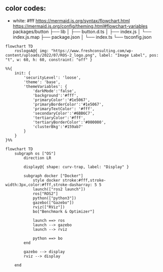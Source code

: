 ## color codes:
- white: #fff
https://mermaid.js.org/syntax/flowchart.html
https://mermaid.js.org/config/theming.html#flowchart-variables
packages/button
├── lib
│   ├── button.d.ts
│   ├── index.js
│   └── index.js.map
├── package.json
│   └── index.ts
└── tsconfig.json

```mermaid
flowchart TD
    roslogoA@{ img: "https://www.freshconsulting.com/wp-content/uploads/2022/07/ROS-2_logo.png", label: "Image Label", pos: "t", w: 60, h: 60, constraint: "off" }
```

```mermaid
%%{
    init: {
        'securityLevel': 'loose',
        'theme': 'base',
        'themeVariables': {
            'darkMode':'false',
            'background':'#fff',
            'primaryColor':'#1e5067',
            'primaryBorderColor':'#1e5067',
            'primaryTextColor': '#fff',
            'secondaryColor':'#6BB6C7',
            'tertiaryColor':'#fff',
            'tertiaryBorderColor':'#000000',
            'clusterBkg':'#159ab7'
        }
    }
}%%

flowchart TD
    subgraph os ["OS"]
        direction LR

        display@{ shape: curv-trap, label: "Display" }

        subgraph docker ["Docker"]
            style docker stroke:#fff,stroke-width:3px,color:#fff,stroke-dasharray: 5 5
            launch(["ros2 launch"])
            ros["ROS2"]
            python(["python3"])
            gazebo(["Gazebo"])
            rviz(["RViz"])
            bo["Benchmark & Optimizer"]

            launch ==> ros
            launch --> gazebo
            launch --> rviz

            python ==> bo
        end

        gazebo --> display
        rviz --> display

    end

```